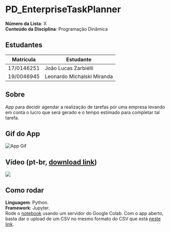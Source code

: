 # PD_EnterpriseTaskPlanner

**Número da Lista**: X<br>
**Conteúdo da Disciplina**: Programação Dinâmica<br>

## Estudantes
| Matrícula | Estudante |
| -- | -- |
| 17/0146251   |  João Lucas Zarbiélli |
| 19/0046945   |  Leonardo Michalski Miranda |

## Sobre 
App para decidir agendar a realização de tarefas por uma empresa levando em conta o lucro que será gerado e o tempo estimado para completar tal tarefa.

## Gif do App
![App Gif](assets/app_gif.gif)

## Vídeo (pt-br, [download link](https://raw.githubusercontent.com/projeto-de-algoritmos/PD_LJ/main/assets/app_video.mp4))
[![](assets/app_video_splash_screen.png)](https://youtu.be/RJ-OouSKQ2Y)

## Como rodar 
**Linguagem**: Python. <br>
**Framework**: Jupyter. <br>
Rode o [notebook](http://colab.research.google.com/github/projeto-de-algoritmos/PD_EnterpriseTaskPlanner/blob/main/app.ipynb) usando um servidor do Google Colab. Com o app aberto, basta dar o upload de um CSV no mesmo formato do CSV que está [neste link](https://github.com/projeto-de-algoritmos/PD_EnterpriseTaskPlanner/blob/main/mock_data/table_01.csv).
